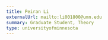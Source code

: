 ```yaml
---
title: Peiran Li
externalUrl: mailto:li001800@umn.edu
summary: Graduate Student, Theory
type: universityofminnesota
---
```

